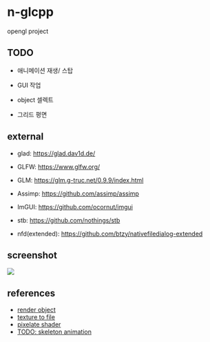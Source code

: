 # **n-glcpp**

opengl project

## TODO

-   애니메이션 재생/ 스탑

-   GUI 작업

-   object 셀렉트

-   그리드 평면

## external

-   glad: https://glad.dav1d.de/

-   GLFW: https://www.glfw.org/

-   GLM: https://glm.g-truc.net/0.9.9/index.html

-   Assimp: https://github.com/assimp/assimp

-   ImGUI: https://github.com/ocornut/imgui

-   stb: https://github.com/nothings/stb

-   nfd(extended): https://github.com/btzy/nativefiledialog-extended

## screenshot

![](https://github.com/Nor-s/n-glcpp/blob/main/screenshot/Mar-25-2022%2012-58-15.gif?raw=true)

## references

-   [render object](https://learnopengl.com/)
-   [texture to file](https://stackoverflow.com/questions/11863416/read-texture-bytes-with-glreadpixels)
-   [pixelate shader](https://github.com/genekogan/Processing-Shader-Examples/blob/master/TextureShaders/data/pixelate.glsl)
-   [TODO: skeleton animation](https://ogldev.org/www/tutorial38/tutorial38.html)
